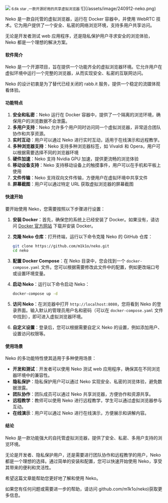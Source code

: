<img src="/assets/image/240912-neko.png">
<small>6.6k star ,一款开源好用的共享虚拟浏览器
</small>
![](/assets/image/240912-neko.png)

Neko 是一款自托管的虚拟浏览器，运行在 Docker 容器中，并使用 WebRTC 技术。它为用户提供了一个安全、私密的网络浏览环境，支持多用户共享访问。

无论是开发者测试 web 应用程序，还是隐私保护用户寻求安全的浏览体验，Neko 都是一个理想的解决方案。

#### 软件简介

Neko 是一个开源项目，旨在提供一个功能齐全的虚拟浏览器环境。它允许用户在虚拟环境中运行一个完整的浏览器，从而实现安全、私密的互联网访问。

Neko 的设计初衷是为了替代已经关闭的 rabb.it 服务，提供一个稳定的流媒体观看体验。

#### 功能特点

1. **安全和私密**：Neko 运行在 Docker 容器中，提供了一个隔离的浏览环境，确保用户的浏览数据不会泄露。
2. **多用户支持**：Neko 允许多个用户同时访问同一个虚拟浏览器，非常适合团队协作和共享资源。
3. **实时互动**：用户可以通过 Neko 进行实时互动，适用于在线演示和远程教学。
4. **多种浏览器支持**：Neko 支持多种浏览器标签，如 Vivaldi 和 Opera，用户可以根据需要选择不同的浏览器环境
5. **硬件加速**：Neko 支持 Nvidia GPU 加速，提供更流畅的浏览体验
6. **移动设备支持**：Neko 支持移动设备上的触摸事件，用户可以在手机和平板上使用
7. **文件传输**：Neko 支持双向文件传输，方便用户在虚拟环境中共享文件
8. **屏幕截图**：用户可以通过特定 URL 获取虚拟浏览器的屏幕截图

#### 快速开始

要开始使用 Neko，您需要按照以下步骤进行设置：

1. **安装 Docker**：首先，确保您的系统上已经安装了 Docker。如果没有，请访问 [Docker 官方网站](https://www.docker.com/) 下载并安装 Docker。

2. **克隆 Neko 仓库**：打开终端，运行以下命令克隆 Neko 的 GitHub 仓库：
   ```bash
   git clone https://github.com/m1k1o/neko.git
   cd neko
   ```

3. **配置 Docker Compose**：在 Neko 目录中，您会找到一个 `docker-compose.yaml` 文件。您可以根据需要修改此文件中的配置，例如更改端口号或设置环境变量。

4. **启动 Neko**：运行以下命令启动 Neko：
   ```bash
   docker-compose up -d
   ```

5. **访问 Neko**：在浏览器中打开 `http://localhost:8080`，您将看到 Neko 的登录界面。输入默认的管理员用户名和密码（可以在 `docker-compose.yaml` 文件中找到），即可进入虚拟浏览器环境。

6. **自定义设置**：登录后，您可以根据需要自定义 Neko 的设置，例如添加用户、设置访问权限等。

#### 使用场景

Neko 的多功能特性使其适用于多种使用场景：

- **开发和测试**：开发者可以使用 Neko 测试 web 应用程序，确保其在不同浏览器环境中的兼容性。
- **隐私保护**：隐私保护用户可以通过 Neko 实现安全、私密的浏览体验，避免数据泄露。
- **团队协作**：团队成员可以通过 Neko 共享浏览器，方便协作和资源共享。
- **远程教学**：教师可以使用 Neko 进行远程教学，学生可以通过虚拟浏览器参与互动。
- **在线演示**：用户可以通过 Neko 进行在线演示，方便展示和讲解内容。

#### 结论

Neko 是一款功能强大的自托管虚拟浏览器，提供了安全、私密、多用户支持的浏览环境。

无论是开发者、隐私保护用户，还是需要进行团队协作和远程教学的用户，Neko 都是一个理想的选择。通过简单的安装和配置，您可以快速开始使用 Neko，享受其带来的便利和灵活性。

希望这篇文章能帮助您更好地了解和使用 Neko。

如果您有任何问题或需要进一步的帮助，请访问 github.com/m1k1o/neko)获取更多信息。
